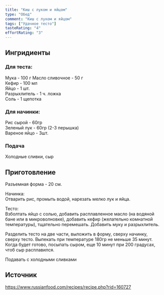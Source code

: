 ```yaml
---
title: "Киш с луком и яйцом"
type: "Обед"
comment: "Киш с луком и яйцом"
tags: ["Удачное тесто"]
tasteRating: "4"
effortRating: "3"
---
```


## Ингридиенты

### Для теста:
Мука - 100 г 
Масло сливочное - 50 г  
Кефир - 100 мл  
Яйцо - 1 шт.  
Разрыхлитель - 1 ч. ложка  
Соль - 1 щепотка  

### Для начинки:

Рис сырой - 60гр  
Зеленый лук - 60гр (2-3 перышка)    
Вареное яйцо - 3шт.

### Подача
Холодные сливки, сыр


## Приготовление
Разъемная форма - 20 см.

Начинка:  
Отварить рис, промыть водой, нарезать мелко лук и яйца. 

Тесто:  
Взболтать яйцо с солью, добавить расплавленное масло (на водяной бане или в микроволновке), добавить кефир (желательно комнатной температуры), тщательно перемешать. Добавить муку и разрыхлитель.  

Разделить тесто на две части, выложить в форму, сверху начинку, сверху тесто.
Выпекать при температуре 180гр не меньше 35 минут. Когда будет готово, посыпать сыром, еще 10 минут при 200 градусах, чтоб сыр расплавился.

Подавать с холодными сливками

## Источник
https://www.russianfood.com/recipes/recipe.php?rid=160727